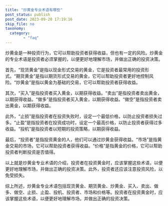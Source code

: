 ```yaml
---
title: "炒黄金专业术语有哪些"
post_status: publish
post_date: 2023-09-20 17:19:16
skip_file: no
taxonomy:
  category:
        - "faq"
---
```


炒黄金是一种投资行为，它可以帮助投资者获得收益，但也有一定的风险。炒黄金的专业术语是投资者必须掌握的，以便更好地理解市场，并做出正确的投资决策。

首先，“现货黄金”是指以现金形式交易的黄金，它是投资者最常用的投资形式。“期货黄金”是指以期货形式交易的黄金，它可以帮助投资者更好地控制风险。“炒黄金”是指以黄金为基础的交易，它可以帮助投资者获得收益。

其次，“买入”是指投资者买入黄金，以期获得收益。“卖出”是指投资者卖出黄金，以期获得收益。“做多”是指投资者买入黄金，以期获得收益。“做空”是指投资者卖出黄金，以期获得收益。

此外，“止损”是指投资者在投资失败时，设定一个最低价格，以防止投资者损失过多。“止盈”是指投资者在投资成功时，设定一个最高价格，以防止投资者获得过多收益。“投机”是指投资者以短期的投资策略，以期获得收益。

最后，“投资者”是指投资黄金的人，他们可以通过炒黄金获得收益。“市场”是指黄金交易的市场，它可以帮助投资者获得收益。“价格”是指黄金的价格，它可以帮助投资者判断投资是否值得。

以上就是炒黄金专业术语的介绍，投资者在投资黄金时，应该掌握这些术语，以便更好地理解市场，并做出正确的投资决策。此外，投资者还应该注意投资风险，以免受损失。

综上所述，炒黄金专业术语包括现货黄金、期货黄金、炒黄金、买入、卖出、做多、做空、止损、止盈、投机、投资者、市场和价格等。投资者在投资黄金时，应该掌握这些术语，以便更好地理解市场，并做出正确的投资决策。
